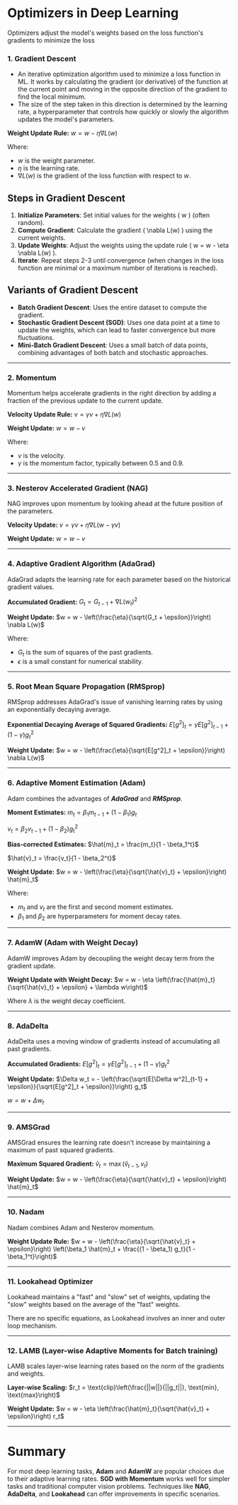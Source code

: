 # Optimizers in Deep Learning
Optimizers adjust the model's weights based on the loss function's gradients to minimize the loss

### 1. Gradient Descent
- An iterative optimization algorithm used to minimize a loss function in ML. It works by calculating the gradient (or derivative) of the function at the current point and moving in the opposite direction of the gradient to find the local minimum.
- The size of the step taken in this direction is determined by the learning rate, a hyperparameter that controls how quickly or slowly the algorithm updates the model's parameters.

**Weight Update Rule:**
$w = w - \eta \nabla L(w)$

Where:
- $w$ is the weight parameter.
- $\eta$ is the learning rate.
- $\nabla L(w)$ is the gradient of the loss function with respect to $w$.

## Steps in Gradient Descent
1. **Initialize Parameters**: Set initial values for the weights \( w \) (often random).
2. **Compute Gradient**: Calculate the gradient \( \nabla L(w) \) using the current weights.
3. **Update Weights**: Adjust the weights using the update rule \( w = w - \eta \nabla L(w) \).
4. **Iterate**: Repeat steps 2-3 until convergence (when changes in the loss function are minimal or a maximum number of iterations is reached).

## Variants of Gradient Descent

- **Batch Gradient Descent**:
  Uses the entire dataset to compute the gradient.
- **Stochastic Gradient Descent (SGD)**:
  Uses one data point at a time to update the weights, which can lead to faster convergence but more fluctuations.
- **Mini-Batch Gradient Descent**:
  Uses a small batch of data points, combining advantages of both batch and stochastic approaches.


---

### 2. Momentum

Momentum helps accelerate gradients in the right direction by adding a fraction of the previous update to the current update.

**Velocity Update Rule:**
$v = \gamma v + \eta \nabla L(w)$

**Weight Update:**
$w = w - v$

Where:
- $v$ is the velocity.
- $\gamma$ is the momentum factor, typically between 0.5 and 0.9.

---

### 3. Nesterov Accelerated Gradient (NAG)

NAG improves upon momentum by looking ahead at the future position of the parameters.

**Velocity Update:**
$v = \gamma v + \eta \nabla L(w - \gamma v)$

**Weight Update:**
$w = w - v$

---

### 4. Adaptive Gradient Algorithm (AdaGrad)

AdaGrad adapts the learning rate for each parameter based on the historical gradient values.

**Accumulated Gradient:**
$G_t = G_{t-1} + \nabla L(w_t)^2$

**Weight Update:**
$w = w - \left(\frac{\eta}{\sqrt{G_t + \epsilon}}\right) \nabla L(w)$

Where:
- $G_t$ is the sum of squares of the past gradients.
- $\epsilon$ is a small constant for numerical stability.

---

### 5. Root Mean Square Propagation (RMSprop)

RMSprop addresses AdaGrad's issue of vanishing learning rates by using an exponentially decaying average.

**Exponential Decaying Average of Squared Gradients:**
$E[g^2]_t = \gamma E[g^2]_{t-1} + (1 - \gamma) g_t^2$

**Weight Update:**
$w = w - \left(\frac{\eta}{\sqrt{E[g^2]_t + \epsilon}}\right) \nabla L(w)$

---

### 6. Adaptive Moment Estimation (Adam)

Adam combines the advantages of ***AdaGrad*** and ***RMSprop***.

**Moment Estimates:**
$m_t = \beta_1 m_{t-1} + (1 - \beta_1) g_t$

$v_t = \beta_2 v_{t-1} + (1 - \beta_2) g_t^2$

**Bias-corrected Estimates:**
$\hat{m}_t = \frac{m_t}{1 - \beta_1^t}$

$\hat{v}_t = \frac{v_t}{1 - \beta_2^t}$

**Weight Update:**
$w = w - \left(\frac{\eta}{\sqrt{\hat{v}_t} + \epsilon}\right) \hat{m}_t$

Where:
- $m_t$ and $v_t$ are the first and second moment estimates.
- $\beta_1$ and $\beta_2$ are hyperparameters for moment decay rates.

---

### 7. AdamW (Adam with Weight Decay)

AdamW improves Adam by decoupling the weight decay term from the gradient update.

**Weight Update with Weight Decay:**
$w = w - \eta \left(\frac{\hat{m}_t}{\sqrt{\hat{v}_t} + \epsilon} + \lambda w\right)$

Where $\lambda$ is the weight decay coefficient.

---

### 8. AdaDelta

AdaDelta uses a moving window of gradients instead of accumulating all past gradients.

**Accumulated Gradients:**
$E[g^2]_t = \gamma E[g^2]_{t-1} + (1 - \gamma) g_t^2$

**Weight Update:**
$\Delta w_t = - \left(\frac{\sqrt{E[\Delta w^2]_{t-1} + \epsilon}}{\sqrt{E[g^2]_t + \epsilon}}\right) g_t$

$w = w + \Delta w_t$

---

### 9. AMSGrad

AMSGrad ensures the learning rate doesn't increase by maintaining a maximum of past squared gradients.

**Maximum Squared Gradient:**
$\hat{v}_t = \max(\hat{v}_{t-1}, v_t)$

**Weight Update:**
$w = w - \left(\frac{\eta}{\sqrt{\hat{v}_t} + \epsilon}\right) \hat{m}_t$

---

### 10. Nadam

Nadam combines Adam and Nesterov momentum.

**Weight Update Rule:**
$w = w - \left(\frac{\eta}{\sqrt{\hat{v}_t} + \epsilon}\right) \left(\beta_1 \hat{m}_t + \frac{(1 - \beta_1) g_t}{1 - \beta_1^t}\right)$

---

### 11. Lookahead Optimizer

Lookahead maintains a "fast" and "slow" set of weights, updating the "slow" weights based on the average of the "fast" weights.

There are no specific equations, as Lookahead involves an inner and outer loop mechanism.

---

### 12. LAMB (Layer-wise Adaptive Moments for Batch training)

LAMB scales layer-wise learning rates based on the norm of the gradients and weights.

**Layer-wise Scaling:**
$r_t = \text{clip}\left(\frac{||w||}{||g_t||}, \text{min}, \text{max}\right)$

**Weight Update:**
$w = w - \eta \left(\frac{\hat{m}_t}{\sqrt{\hat{v}_t} + \epsilon}\right) r_t$

---

# Summary
For most deep learning tasks, **Adam** and **AdamW** are popular choices due to their adaptive learning rates. **SGD with Momentum** works well for simpler tasks and traditional computer vision problems. Techniques like **NAG**, **AdaDelta**, and **Lookahead** can offer improvements in specific scenarios.
